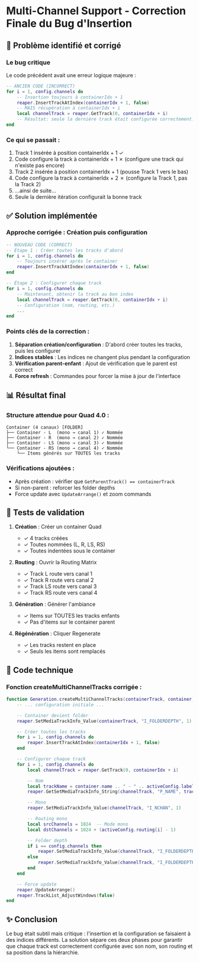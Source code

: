 # Multi-Channel Support - Correction Finale du Bug d'Insertion

## 🐛 Problème identifié et corrigé

### Le bug critique
Le code précédent avait une erreur logique majeure :

```lua
-- ANCIEN CODE (INCORRECT)
for i = 1, config.channels do
    -- Insertion toujours à containerIdx + 1
    reaper.InsertTrackAtIndex(containerIdx + 1, false)
    -- MAIS récupération à containerIdx + i
    local channelTrack = reaper.GetTrack(0, containerIdx + i)
    -- Résultat: seule la dernière track était configurée correctement!
end
```

### Ce qui se passait :
1. Track 1 insérée à position containerIdx + 1 ✓
2. Code configure la track à containerIdx + 1 ✗ (configure une track qui n'existe pas encore)
3. Track 2 insérée à position containerIdx + 1 (pousse Track 1 vers le bas)
4. Code configure la track à containerIdx + 2 ✗ (configure la Track 1, pas la Track 2)
5. ...ainsi de suite...
6. Seule la dernière itération configurait la bonne track

## ✅ Solution implémentée

### Approche corrigée : Création puis configuration

```lua
-- NOUVEAU CODE (CORRECT)
-- Étape 1 : Créer toutes les tracks d'abord
for i = 1, config.channels do
    -- Toujours insérer après le container
    reaper.InsertTrackAtIndex(containerIdx + 1, false)
end

-- Étape 2 : Configurer chaque track
for i = 1, config.channels do
    -- Maintenant, obtenir la track au bon index
    local channelTrack = reaper.GetTrack(0, containerIdx + i)
    -- Configuration (nom, routing, etc.)
    ...
end
```

### Points clés de la correction :

1. **Séparation création/configuration** : D'abord créer toutes les tracks, puis les configurer
2. **Indices stables** : Les indices ne changent plus pendant la configuration
3. **Vérification parent-enfant** : Ajout de vérification que le parent est correct
4. **Force refresh** : Commandes pour forcer la mise à jour de l'interface

## 📊 Résultat final

### Structure attendue pour Quad 4.0 :
```
Container (4 canaux) [FOLDER]
├── Container - L  (mono → canal 1) ✓ Nommée
├── Container - R  (mono → canal 2) ✓ Nommée
├── Container - LS (mono → canal 3) ✓ Nommée
└── Container - RS (mono → canal 4) ✓ Nommée
    └── Items générés sur TOUTES les tracks
```

### Vérifications ajoutées :
- Après création : vérifier que `GetParentTrack() == containerTrack`
- Si non-parent : reforcer les folder depths
- Force update avec `UpdateArrange()` et zoom commands

## 🧪 Tests de validation

1. **Création** : Créer un container Quad
   - ✓ 4 tracks créées
   - ✓ Toutes nommées (L, R, LS, RS)
   - ✓ Toutes indentées sous le container

2. **Routing** : Ouvrir la Routing Matrix
   - ✓ Track L route vers canal 1
   - ✓ Track R route vers canal 2
   - ✓ Track LS route vers canal 3
   - ✓ Track RS route vers canal 4

3. **Génération** : Générer l'ambiance
   - ✓ Items sur TOUTES les tracks enfants
   - ✓ Pas d'items sur le container parent

4. **Régénération** : Cliquer Regenerate
   - ✓ Les tracks restent en place
   - ✓ Seuls les items sont remplacés

## 🔧 Code technique

### Fonction createMultiChannelTracks corrigée :

```lua
function Generation.createMultiChannelTracks(containerTrack, container)
    -- ... configuration initiale ...

    -- Container devient folder
    reaper.SetMediaTrackInfo_Value(containerTrack, "I_FOLDERDEPTH", 1)

    -- Créer toutes les tracks
    for i = 1, config.channels do
        reaper.InsertTrackAtIndex(containerIdx + 1, false)
    end

    -- Configurer chaque track
    for i = 1, config.channels do
        local channelTrack = reaper.GetTrack(0, containerIdx + i)

        -- Nom
        local trackName = container.name .. " - " .. activeConfig.labels[i]
        reaper.GetSetMediaTrackInfo_String(channelTrack, "P_NAME", trackName, true)

        -- Mono
        reaper.SetMediaTrackInfo_Value(channelTrack, "I_NCHAN", 1)

        -- Routing mono
        local srcChannels = 1024  -- Mode mono
        local dstChannels = 1024 + (activeConfig.routing[i] - 1)

        -- Folder depth
        if i == config.channels then
            reaper.SetMediaTrackInfo_Value(channelTrack, "I_FOLDERDEPTH", -1)
        else
            reaper.SetMediaTrackInfo_Value(channelTrack, "I_FOLDERDEPTH", 0)
        end
    end

    -- Force update
    reaper.UpdateArrange()
    reaper.TrackList_AdjustWindows(false)
end
```

## ✨ Conclusion

Le bug était subtil mais critique : l'insertion et la configuration se faisaient à des indices différents. La solution sépare ces deux phases pour garantir que chaque track est correctement configurée avec son nom, son routing et sa position dans la hiérarchie.